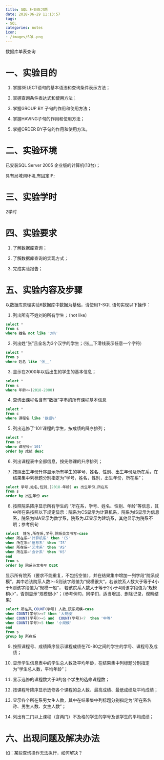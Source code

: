 ```yaml
---
title: SQL 补充练习题
date: 2018-06-29 11:13:57
tags:
- SQL
categories: notes
icon:
- /images/SQL.png
---
```

数据库单表查询



# 一、实验目的

1. 掌握SELECT语句的基本语法和查询条件表示方法；

2. 掌握查询条件表达式和使用方法；

3. 掌握GROUP BY 子句的作用和使用方法；

4. 掌握HAVING子句的作用和使用方法；

5. 掌握ORDER BY子句的作用和使用方法。

# 二、实验环境

已安装SQL Server 2005 企业版的计算机(13台)；

具有局域网环境,有固定IP;

# 三、实验学时

2学时

# 四、实验要求

1. 了解数据库查询；

2. 了解数据库查询的实现方式；

3. 完成实验报告；

# 五、实验内容及步骤

以数据库原理实验6数据库中数据为基础，请使用T-SQL 语句实现以下操作：

1. 列出所有不姓刘的所有学生；（not like）
```sql
select *
from s
where 姓名 not like '刘%'
```
2. 列出姓“张”且全名为3个汉字的学生；(张__下滑线表示任意一个字符)
```sql
select *
from s
where 姓名 like '张__'
```
3. 显示在2000年以后出生的学生的基本信息；
```sql
select *
from s
where 年龄<=(2018-2000)
```

4. 查询出课程名含有“数据”字串的所有课程基本信息
```sql
select *
from c
where 课程名 like '数据%'
```

5. 列出选修了‘101’课程的学生，按成绩的降序排列；
```sql
select *
from sc
where 课程号='101'
order by 成绩 desc
```
6. 列出课程表中全部信息，按先修课的升序排列；


7. 按照出生年份升序显示所有学生的学号、姓名、性别、出生年份及所在系，在结果集中列标题分别指定为“学号，姓名，性别，出生年份，所在系”；
```sql
select 学号,姓名,性别,(2018-年龄) as 出生年份,所在系
from s
order by 出生年份 asc
```
8. 按照院系降序显示所有学生的 “所在系，学号、姓名、性别、年龄”等信息，其中所在系按照以下规定显示：院系为CS显示为计算机系，院系为IS显示为信息系，院系为MA显示为数学系，院系为JZ显示为建筑系，其他显示为院系不明；参考例句
```sql
select  姓名,所在系,学号,院系英文书写=case
when 所在系='计算机系' then 'CS'
when 所在系='信息系' then 'IS'
when 所在系='艺术系' then 'AS'
when 所在系='会计系' then 'KS'
end
from s
order by 院系英文书写 DESC
```

显示所有院系（要求不能重复，不包括空值），并在结果集中增加一列字段“院系规模”，其中若该院系人数>=5则该字段值为“规模很大”，若该院系人数大于等于4小于5则该字段值为“规模一般”， 若该院系人数大于等于2小于4则该字段值为“规模稍小”，否则显示“规模很小”；（参考例句，同学们，适当增加、删除记录，观察结果）
```sql
select 所在系,COUNT(学号) 人数,院系规模=case
when COUNT(学号)>=7 then '大规模'
when COUNT(学号)>=5 and  COUNT(学号)<7  then '中等'
when COUNT(学号)<5 then '小规模'
end
from s
group by 所在系
```

9. 按照课程号、成绩降序显示课程成绩在70-80之间的学生的学号、课程号及成绩；

10. 显示学生信息表中的学生总人数及平均年龄，在结果集中列标题分别指定为“学生总人数，平均年龄”；

11. 显示选修的课程数大于3的各个学生的选修课程数；

12. 按课程号降序显示选修各个课程的总人数、最高成绩、最低成绩及平均成绩；

13. 显示各个所在系男女生人数，其中在结果集中列标题分别指定为“所在系名称、男生人数、女生人数”；

14. 列出有二门以上课程（含两门）不及格的学生的学号及该学生的平均成绩；



# 六、出现问题及解决办法

如：某些查询操作无法执行，如何解决？


